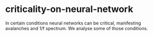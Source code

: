 # criticality-on-neural-network
In certain conditions neural networks can be critical, manifesting avalanches and 1/f spectrum. We analyse some of those conditions. 
